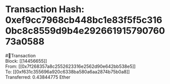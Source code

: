 
Transaction Hash: 0xef9cc7968cb448bc1e83f5f5c3160bc8c8559d9b4e29266191579076073a0588
====================================================================================
  
#💸Transaction  
Block: [[14456655]]  
From: [[0x7f268357a8c2552623316e2562d90e642bb538e5]]  
To: [[0xf631c355696a920c6338ba580a6aa2874b75b0a8]]  
Transferred: 0.43844775 Ether